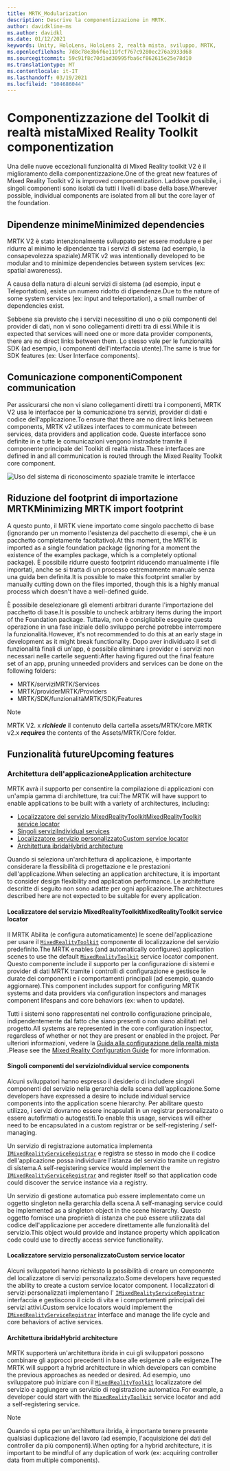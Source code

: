 ```yaml
---
title: MRTK_Modularization
description: Descrive la componentizzazione in MRTK.
author: davidkline-ms
ms.author: davidkl
ms.date: 01/12/2021
keywords: Unity, HoloLens, HoloLens 2, realtà mista, sviluppo, MRTK,
ms.openlocfilehash: 7d8c78e3b6f6e119fcf767c9280ec276a3933d68
ms.sourcegitcommit: 59c91f8c70d1ad30995fba6cf862615e25e78d10
ms.translationtype: MT
ms.contentlocale: it-IT
ms.lasthandoff: 03/19/2021
ms.locfileid: "104686044"
---
```

# <a name="mixed-reality-toolkit-componentization"></a><span data-ttu-id="593e0-104">Componentizzazione del Toolkit di realtà mista</span><span class="sxs-lookup"><span data-stu-id="593e0-104">Mixed Reality Toolkit componentization</span></span>

<span data-ttu-id="593e0-105">Una delle nuove eccezionali funzionalità di Mixed Reality toolkit V2 è il miglioramento della componentizzazione.</span><span class="sxs-lookup"><span data-stu-id="593e0-105">One of the great new features of Mixed Reality Toolkit v2 is improved componentization.</span></span> <span data-ttu-id="593e0-106">Laddove possibile, i singoli componenti sono isolati da tutti i livelli di base della base.</span><span class="sxs-lookup"><span data-stu-id="593e0-106">Wherever possible, individual components are isolated from all but the core layer of the foundation.</span></span>

## <a name="minimized-dependencies"></a><span data-ttu-id="593e0-107">Dipendenze minime</span><span class="sxs-lookup"><span data-stu-id="593e0-107">Minimized dependencies</span></span>

<span data-ttu-id="593e0-108">MRTK V2 è stato intenzionalmente sviluppato per essere modulare e per ridurre al minimo le dipendenze tra i servizi di sistema (ad esempio, la consapevolezza spaziale).</span><span class="sxs-lookup"><span data-stu-id="593e0-108">MRTK v2 was intentionally developed to be modular and to minimize dependencies between system services (ex: spatial awareness).</span></span>

<span data-ttu-id="593e0-109">A causa della natura di alcuni servizi di sistema (ad esempio, input e Teleportation), esiste un numero ridotto di dipendenze.</span><span class="sxs-lookup"><span data-stu-id="593e0-109">Due to the nature of some system services (ex: input and teleportation), a small number of dependencies exist.</span></span>

<span data-ttu-id="593e0-110">Sebbene sia previsto che i servizi necessitino di uno o più componenti del provider di dati, non vi sono collegamenti diretti tra di essi.</span><span class="sxs-lookup"><span data-stu-id="593e0-110">While it is expected that services will need one or more data provider components, there are no direct links between them.</span></span> <span data-ttu-id="593e0-111">Lo stesso vale per le funzionalità SDK (ad esempio, i componenti dell'interfaccia utente).</span><span class="sxs-lookup"><span data-stu-id="593e0-111">The same is true for SDK features (ex: User Interface components).</span></span>

## <a name="component-communication"></a><span data-ttu-id="593e0-112">Comunicazione componenti</span><span class="sxs-lookup"><span data-stu-id="593e0-112">Component communication</span></span>

<span data-ttu-id="593e0-113">Per assicurarsi che non vi siano collegamenti diretti tra i componenti, MRTK V2 usa le interfacce per la comunicazione tra servizi, provider di dati e codice dell'applicazione.</span><span class="sxs-lookup"><span data-stu-id="593e0-113">To ensure that there are no direct links between components, MRTK v2 utilizes interfaces to communicate between services, data providers and application code.</span></span> <span data-ttu-id="593e0-114">Queste interfacce sono definite in e tutte le comunicazioni vengono instradate tramite il componente principale del Toolkit di realtà mista.</span><span class="sxs-lookup"><span data-stu-id="593e0-114">These interfaces are defined in and all communication is routed through the Mixed Reality Toolkit core component.</span></span>

![Uso del sistema di riconoscimento spaziale tramite le interfacce](../features/images/packaging/AccessingViaInterfaces.png)

## <a name="minimizing-mrtk-import-footprint"></a><span data-ttu-id="593e0-116">Riduzione del footprint di importazione MRTK</span><span class="sxs-lookup"><span data-stu-id="593e0-116">Minimizing MRTK import footprint</span></span>

<span data-ttu-id="593e0-117">A questo punto, il MRTK viene importato come singolo pacchetto di base (ignorando per un momento l'esistenza del pacchetto di esempi, che è un pacchetto completamente facoltativo).</span><span class="sxs-lookup"><span data-stu-id="593e0-117">At this moment, the MRTK is imported as a single foundation package (ignoring for a moment the existence of the examples package, which is a completely optional package).</span></span> <span data-ttu-id="593e0-118">È possibile ridurre questo footprint riducendo manualmente i file importati, anche se si tratta di un processo estremamente manuale senza una guida ben definita.</span><span class="sxs-lookup"><span data-stu-id="593e0-118">It is possible to make this footprint smaller by manually cutting down on the files imported, though this is a highly manual process which doesn't have a well-defined guide.</span></span>

<span data-ttu-id="593e0-119">È possibile deselezionare gli elementi arbitrari durante l'importazione del pacchetto di base.</span><span class="sxs-lookup"><span data-stu-id="593e0-119">It is possible to uncheck arbitrary items during the import of the Foundation package.</span></span> <span data-ttu-id="593e0-120">Tuttavia, non è consigliabile eseguire questa operazione in una fase iniziale dello sviluppo perché potrebbe interrompere la funzionalità.</span><span class="sxs-lookup"><span data-stu-id="593e0-120">However, it's not recommended to do this at an early stage in development as it might break functionality.</span></span> <span data-ttu-id="593e0-121">Dopo aver individuato il set di funzionalità finali di un'app, è possibile eliminare i provider e i servizi non necessari nelle cartelle seguenti:</span><span class="sxs-lookup"><span data-stu-id="593e0-121">After having figured out the final feature set of an app, pruning unneeded providers and services can be done on the following folders:</span></span>

- <span data-ttu-id="593e0-122">MRTK/servizi</span><span class="sxs-lookup"><span data-stu-id="593e0-122">MRTK/Services</span></span>
- <span data-ttu-id="593e0-123">MRTK/provider</span><span class="sxs-lookup"><span data-stu-id="593e0-123">MRTK/Providers</span></span>
- <span data-ttu-id="593e0-124">MRTK/SDK/funzionalità</span><span class="sxs-lookup"><span data-stu-id="593e0-124">MRTK/SDK/Features</span></span>

> [!NOTE]
> <span data-ttu-id="593e0-125">MRTK V2. x **_richiede_** il contenuto della cartella assets/MRTK/core.</span><span class="sxs-lookup"><span data-stu-id="593e0-125">MRTK v2.x **_requires_** the contents of the Assets/MRTK/Core folder.</span></span>

## <a name="upcoming-features"></a><span data-ttu-id="593e0-126">Funzionalità future</span><span class="sxs-lookup"><span data-stu-id="593e0-126">Upcoming features</span></span>

### <a name="application-architecture"></a><span data-ttu-id="593e0-127">Architettura dell'applicazione</span><span class="sxs-lookup"><span data-stu-id="593e0-127">Application architecture</span></span>

<span data-ttu-id="593e0-128">MRTK avrà il supporto per consentire la compilazione di applicazioni con un'ampia gamma di architetture, tra cui:</span><span class="sxs-lookup"><span data-stu-id="593e0-128">The MRTK will have support to enable applications to be built with a variety of architectures, including:</span></span>

- [<span data-ttu-id="593e0-129">Localizzatore del servizio MixedRealityToolkit</span><span class="sxs-lookup"><span data-stu-id="593e0-129">MixedRealityToolkit service locator</span></span>](#mixedrealitytoolkit-service-locator)
- [<span data-ttu-id="593e0-130">Singoli servizi</span><span class="sxs-lookup"><span data-stu-id="593e0-130">Individual services</span></span>](#individual-service-components)
- [<span data-ttu-id="593e0-131">Localizzatore servizio personalizzato</span><span class="sxs-lookup"><span data-stu-id="593e0-131">Custom service locator</span></span>](#custom-service-locator)
- [<span data-ttu-id="593e0-132">Architettura ibrida</span><span class="sxs-lookup"><span data-stu-id="593e0-132">Hybrid architecture</span></span>](#hybrid-architecture)

<span data-ttu-id="593e0-133">Quando si seleziona un'architettura di applicazione, è importante considerare la flessibilità di progettazione e le prestazioni dell'applicazione.</span><span class="sxs-lookup"><span data-stu-id="593e0-133">When selecting an application architecture, it is important to consider design flexibility and application performance.</span></span> <span data-ttu-id="593e0-134">Le architetture descritte di seguito non sono adatte per ogni applicazione.</span><span class="sxs-lookup"><span data-stu-id="593e0-134">The architectures described here are not expected to be suitable for every application.</span></span>

#### <a name="mixedrealitytoolkit-service-locator"></a><span data-ttu-id="593e0-135">Localizzatore del servizio MixedRealityToolkit</span><span class="sxs-lookup"><span data-stu-id="593e0-135">MixedRealityToolkit service locator</span></span>

<span data-ttu-id="593e0-136">Il MRTK Abilita (e configura automaticamente) le scene dell'applicazione per usare il [`MixedRealityToolkit`](xref:Microsoft.MixedReality.Toolkit.MixedRealityToolkit) componente di localizzazione del servizio predefinito.</span><span class="sxs-lookup"><span data-stu-id="593e0-136">The MRTK enables (and automatically configures) application scenes to use the default [`MixedRealityToolkit`](xref:Microsoft.MixedReality.Toolkit.MixedRealityToolkit) service locator component.</span></span> <span data-ttu-id="593e0-137">Questo componente include il supporto per la configurazione di sistemi e provider di dati MRTK tramite i controlli di configurazione e gestisce le durate dei componenti e i comportamenti principali (ad esempio, quando aggiornare).</span><span class="sxs-lookup"><span data-stu-id="593e0-137">This component includes support for configuring MRTK systems and data providers via configuration inspectors and manages component lifespans and core behaviors (ex: when to update).</span></span>

<span data-ttu-id="593e0-138">Tutti i sistemi sono rappresentati nel controllo configurazione principale, indipendentemente dal fatto che siano presenti o non siano abilitati nel progetto.</span><span class="sxs-lookup"><span data-stu-id="593e0-138">All systems are represented in the core configuration inspector, regardless of whether or not they are present or enabled in the project.</span></span> <span data-ttu-id="593e0-139">Per ulteriori informazioni, vedere la [Guida alla configurazione della realtà mista](../configuration/mixed-reality-configuration-guide.md) .</span><span class="sxs-lookup"><span data-stu-id="593e0-139">Please see the [Mixed Reality Configuration Guide](../configuration/mixed-reality-configuration-guide.md) for more information.</span></span>

#### <a name="individual-service-components"></a><span data-ttu-id="593e0-140">Singoli componenti del servizio</span><span class="sxs-lookup"><span data-stu-id="593e0-140">Individual service components</span></span>

<span data-ttu-id="593e0-141">Alcuni sviluppatori hanno espresso il desiderio di includere singoli componenti del servizio nella gerarchia della scena dell'applicazione.</span><span class="sxs-lookup"><span data-stu-id="593e0-141">Some developers have expressed a desire to include individual service components into the application scene hierarchy.</span></span> <span data-ttu-id="593e0-142">Per abilitare questo utilizzo, i servizi dovranno essere incapsulati in un registrar personalizzato o essere autofirmati o autogestiti.</span><span class="sxs-lookup"><span data-stu-id="593e0-142">To enable this usage, services will either need to be encapsulated in a custom registrar or be self-registering / self-managing.</span></span>

<span data-ttu-id="593e0-143">Un servizio di registrazione automatica implementa [`IMixedRealityServiceRegistrar`](xref:Microsoft.MixedReality.Toolkit.IMixedRealityServiceRegistrar) e registra se stesso in modo che il codice dell'applicazione possa individuare l'istanza del servizio tramite un registro di sistema.</span><span class="sxs-lookup"><span data-stu-id="593e0-143">A self-registering service would implement the [`IMixedRealityServiceRegistrar`](xref:Microsoft.MixedReality.Toolkit.IMixedRealityServiceRegistrar) and register itself so that application code could discover the service instance via a registry.</span></span>

<span data-ttu-id="593e0-144">Un servizio di gestione automatica può essere implementato come un oggetto singleton nella gerarchia della scena.</span><span class="sxs-lookup"><span data-stu-id="593e0-144">A self-managing service could be implemented as a singleton object in the scene hierarchy.</span></span> <span data-ttu-id="593e0-145">Questo oggetto fornisce una proprietà di istanza che può essere utilizzata dal codice dell'applicazione per accedere direttamente alle funzionalità del servizio.</span><span class="sxs-lookup"><span data-stu-id="593e0-145">This object would provide and instance property which application code could use to directly access service functionality.</span></span>

#### <a name="custom-service-locator"></a><span data-ttu-id="593e0-146">Localizzatore servizio personalizzato</span><span class="sxs-lookup"><span data-stu-id="593e0-146">Custom service locator</span></span>

<span data-ttu-id="593e0-147">Alcuni sviluppatori hanno richiesto la possibilità di creare un componente del localizzatore di servizi personalizzato.</span><span class="sxs-lookup"><span data-stu-id="593e0-147">Some developers have requested the ability to create a custom service locator component.</span></span> <span data-ttu-id="593e0-148">I localizzatori di servizi personalizzati implementano l' [`IMixedRealityServiceRegistrar`](xref:Microsoft.MixedReality.Toolkit.IMixedRealityServiceRegistrar) interfaccia e gestiscono il ciclo di vita e i comportamenti principali dei servizi attivi.</span><span class="sxs-lookup"><span data-stu-id="593e0-148">Custom service locators would implement the [`IMixedRealityServiceRegistrar`](xref:Microsoft.MixedReality.Toolkit.IMixedRealityServiceRegistrar) interface and manage the life cycle and core behaviors of active services.</span></span>

#### <a name="hybrid-architecture"></a><span data-ttu-id="593e0-149">Architettura ibrida</span><span class="sxs-lookup"><span data-stu-id="593e0-149">Hybrid architecture</span></span>

<span data-ttu-id="593e0-150">MRTK supporterà un'architettura ibrida in cui gli sviluppatori possono combinare gli approcci precedenti in base alle esigenze o alle esigenze.</span><span class="sxs-lookup"><span data-stu-id="593e0-150">The MRTK will support a hybrid architecture in which developers can combine the previous approaches as needed or desired.</span></span> <span data-ttu-id="593e0-151">Ad esempio, uno sviluppatore può iniziare con il [`MixedRealityToolkit`](xref:Microsoft.MixedReality.Toolkit.MixedRealityToolkit) localizzatore del servizio e aggiungere un servizio di registrazione automatica.</span><span class="sxs-lookup"><span data-stu-id="593e0-151">For example, a developer could start with the [`MixedRealityToolkit`](xref:Microsoft.MixedReality.Toolkit.MixedRealityToolkit) service locator and add a self-registering service.</span></span>

> [!NOTE]
> <span data-ttu-id="593e0-152">Quando si opta per un'architettura ibrida, è importante tenere presente qualsiasi duplicazione del lavoro (ad esempio, l'acquisizione dei dati del controller da più componenti).</span><span class="sxs-lookup"><span data-stu-id="593e0-152">When opting for a hybrid architecture, it is important to be mindful of any duplication of work (ex: acquiring controller data from multiple components).</span></span>
